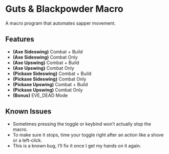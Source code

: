 # Guts & Blackpowder Macro
A macro program that automates sapper movement.  

## Features  
- **(Axe Sideswing)** Combat + Build  
- **(Axe Sideswing)** Combat Only  
- **(Axe Upswing)** Combat + Build  
- **(Axe Upswing)** Combat Only  
- **(Pickaxe Sideswing)** Combat + Build  
- **(Pickaxe Sideswing)** Combat Only  
- **(Pickaxe Upswing)** Combat + Build  
- **(Pickaxe Upswing)** Combat Only  
- **(Bonus)** EVE_DEAD Mode

## Known Issues  
- Sometimes pressing the toggle or keybind won’t actually stop the macro.  
- To make sure it stops, time your toggle right after an action like a shove or a left-click.  
- This is a known bug, I’ll fix it once I get my hands on it again.  
